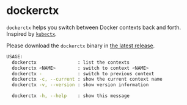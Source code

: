 # dockerctx

`dockerctx` helps you switch between Docker contexts back and forth. Inspired by [`kubectx`](https://github.com/ahmetb/kubectx).

Please download the `dockerctx` binary in [the latest release](https://github.com/devsuccess101/dockerctx/releases).

```bash
USAGE:
  dockerctx               : list the contexts
  dockerctx <NAME>        : switch to context <NAME>
  dockerctx -             : switch to previous context
  dockerctx -c, --current : show the current context name
  dockerctx -v, --version : show version information

  dockerctx -h, --help    : show this message
```
